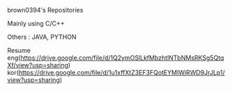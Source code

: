 brown0394's Repositories

Mainly using C/C++

Others : JAVA, PYTHON

Resume eng(https://drive.google.com/file/d/1Q2ymOSlLkfMbzhtlNTbNMsRKSg5QtqXf/view?usp=sharing) kor(https://drive.google.com/file/d/1u1xffXtZ3EF3FQotEYMIWiRWD9JrJLp1/view?usp=sharing)
